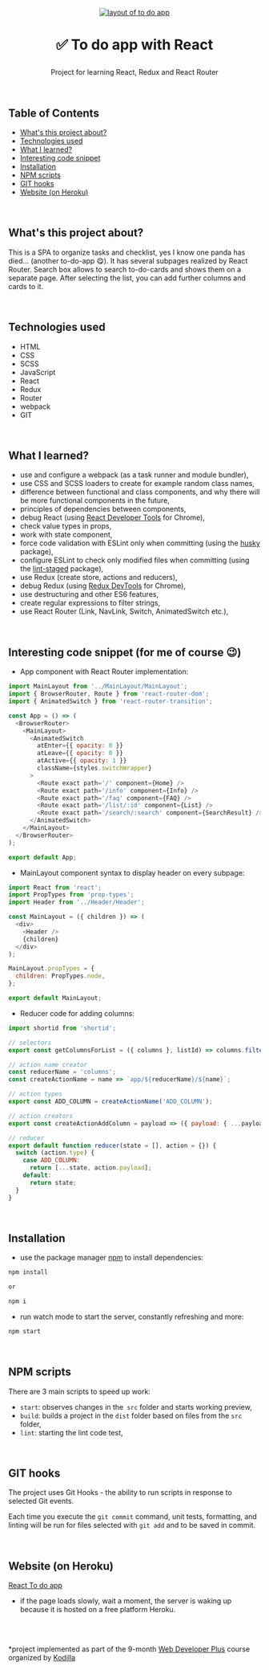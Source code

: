 <p align="center">
<a href="https://to-do-list-with-react.herokuapp.com/"><img src="src/images/to-do-app.png" title="to-do-app" alt="layout of to do app"></a>
</p>



# <p align="center">✅ To do app with React</p>
<p align="center">Project for learning React, Redux and React Router</p>

</br>

## Table of Contents

- [What's this project about?](#about)
- [Technologies used](#technologies)
- [What I learned?](#what)
- [Interesting code snippet](#interesting)
- [Installation](#install)
- [NPM scripts](#npm)
- [GIT hooks](#git)
- [Website (on Heroku)](#site)

</br>

## <a name="about"></a>What's this project about?

This is a SPA to organize tasks and checklist, yes I know one panda has died... (another to-do-app 😋). It has several subpages realized by React Router. Search box allows to search to-do-cards and shows them on a separate page. After selecting the list, you can add further columns and cards to it.


</br>

## <a name="technologies"></a>Technologies used
- HTML
- CSS
- SCSS
- JavaScript
- React
- Redux
- Router
- webpack
- GIT

</br>

## <a name="what"></a>What I learned?
- use and configure a webpack (as a task runner and module bundler),
- use CSS and SCSS loaders to create for example random class names,
- difference between functional and class components, and why there will be more functional components in the future,
- principles of dependencies between components,
- debug React (using [React Developer Tools](https://chrome.google.com/webstore/detail/react-developer-tools/fmkadmapgofadopljbjfkapdkoienihi) for Chrome),
- check value types in props,
- work with state component,
- force code validation with ESLint only when committing (using the [husky](https://www.npmjs.com/package/husky) package),
- configure ESLint to check only modified files when committing (using the [lint-staged](https://www.npmjs.com/package/lint-staged) package),
- use Redux (create store, actions and reducers),
- debug Redux (using [Redux DevTools](https://chrome.google.com/webstore/detail/redux-devtools/lmhkpmbekcpmknklioeibfkpmmfibljd) for Chrome),
- use destructuring and other ES6 features,
- create regular expressions to filter strings,
- use React Router (Link, NavLink, Switch, AnimatedSwitch etc.),




</br>

## <a name="interesting"></a>Interesting code snippet (for me of course 😉)
- App component with React Router implementation:

```js
import MainLayout from '../MainLayout/MainLayout';
import { BrowserRouter, Route } from 'react-router-dom';
import { AnimatedSwitch } from 'react-router-transition';

const App = () => (
  <BrowserRouter>
    <MainLayout>
      <AnimatedSwitch
        atEnter={{ opacity: 0 }}
        atLeave={{ opacity: 0 }}
        atActive={{ opacity: 1 }}
        className={styles.switchWrapper}
      >
        <Route exact path='/' component={Home} />
        <Route exact path='/info' component={Info} />
        <Route exact path='/faq' component={FAQ} />
        <Route exact path='/list/:id' component={List} />
        <Route exact path='/search/:search' component={SearchResult} />
      </AnimatedSwitch>
    </MainLayout>
  </BrowserRouter>
);

export default App;
```
- MainLayout component syntax to display header on every subpage:

```js
import React from 'react';
import PropTypes from 'prop-types';
import Header from '../Header/Header';

const MainLayout = ({ children }) => (
  <div>
    <Header />
    {children}
  </div>
);

MainLayout.propTypes = {
  children: PropTypes.node,
};

export default MainLayout;
```

- Reducer code for adding columns:

```js
import shortid from 'shortid';

// selectors
export const getColumnsForList = ({ columns }, listId) => columns.filter(column => column.listId == listId);

// action name creator
const reducerName = 'columns';
const createActionName = name => `app/${reducerName}/${name}`;

// action types
export const ADD_COLUMN = createActionName('ADD_COLUMN');

// action creators
export const createActionAddColumn = payload => ({ payload: { ...payload, id: shortid.generate() }, type: ADD_COLUMN });

// reducer
export default function reducer(state = [], action = {}) {
  switch (action.type) {
    case ADD_COLUMN:
      return [...state, action.payload];
    default:
      return state;
  }
}
```

</br>

## <a name="install"></a>Installation

- use the package manager [npm](https://www.npmjs.com/get-npm) to install dependencies:

```bash
npm install

or

npm i
```
- run watch mode to start the server, constantly refreshing and more:

```bash
npm start
```

<br/>

## <a name="npm"></a>NPM scripts

There are 3 main scripts to speed up work:

- `start`: observes changes in the` src` folder and starts working preview,
- `build`: builds a project in the `dist` folder based on files from the `src` folder,
- `lint`: starting the lint code test,


<br/>


## <a name="git"></a>GIT hooks
The project uses Git Hooks - the ability to run scripts in response to selected Git events.

Each time you execute the `git commit` command, unit tests, formatting, and linting will be run
for files selected with `git add` and to be saved in commit.

<br/>


## <a name="site"></a>Website (on Heroku)
[React To do app](https://to-do-list-with-react.herokuapp.com/)
- if the page loads slowly, wait a moment, the server is waking up because it is hosted on a free platform Heroku.

</br>
</br>

  *project implemented as part of the 9-month [Web Developer Plus](https://kodilla.com/pl/bootcamp/webdeveloper/?type=wdp&editionId=309) course organized by [Kodilla](https://drive.google.com/file/d/1AZGDMtjhsHbrtXhRSIlRKKc3RCxQk6YY/view?usp=sharing)
